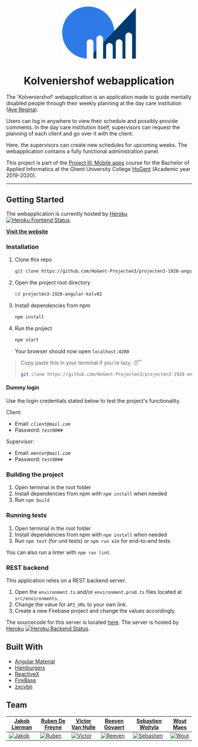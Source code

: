 <p align="center"><img src="./src/assets/img/logo.svg" width="200px"/></p>

<h1 align="center">Kolveniershof webapplication</h1>

The 'Kolveniershof' webapplication is an application made to guide mentally disabled people through their weekly planning at the day care institution ([Ave Regina](https://www.averegina.be/vz---dagondersteuning.html)).

Users can log in anywhere to view their schedule and possibly provide comments.
In the day care institution itself, supervisors can request the planning of each client and go over it with the client.

Here, the supervisors can create new schedules for upcoming weeks. The webapplication contains a fully functional administration panel.

This project is part of the [Project III: Mobile apps](https://bamaflexweb.hogent.be/BMFUIDetailxOLOD.aspx?a=110488&b=1&c=1) course for the Bachelor of Applied Informatics at the Ghent University College [HoGent](https://www.hogent.be/en/) (Academic year 2019-2020).

<!-- TODO - Add screenshots
## Screenshots

<p align="center">
    <img src="./screenshots/.jpg?raw=true" width="256px">
    <img src="./screenshots/.jpg?raw=true" width="256px">
    <img src="./screenshots/.jpg?raw=true" width="256px">
    <img src="./screenshots/.jpg?raw=true" width="256px">
    <img src="./screenshots/.jpg?raw=true" width="256px">
    <img src="./screenshots/.jpg?raw=true" width="256px">
    <img src="./screenshots/.jpg?raw=true" width="256px">
    <img src="./screenshots/speed_camera_new.jpg?raw=true" width="256px">
    <img src="./screenshots/police_check_new.jpg?raw=true" width="256px">
</p>
-->

---

## Getting Started

The webapplication is currently hosted by [Heroku](https://www.heroku.com/) [![Heroku Frontend Status](http://heroku-shields.herokuapp.com/kolv02-frontend)](https://kolv02-frontend.herokuapp.com).

[**Visit the website**](https://kolv02-frontend.herokuapp.com/)

### Installation

1. Clone this repo

   ```bash
   git clone https://github.com/HoGent-Projecten3/projecten3-1920-angular-kolv02
   ```

2. Open the project root directory

   ```bash
   cd projecten3-1920-angular-kolv02
   ```

3. Install dependencies from npm

   ```bash
   npm install
   ```

4. Run the project

   ```bash
   npm start
   ```

   Your browser should now open `localhost:4200`

> Copy paste this in your terminal if you're lazy. 😴
>
> ```bash
> git clone https://github.com/HoGent-Projecten3/projecten3-1920-angular-kolv02 && cd projecten3-1920-angular-kolv02 && npm i && npm start
> ```

#### Dummy login

Use the login credentials stated below to test the project's functionality.

Client:

- Email: *`client@mail.com`*
- Password: *`test00##`*

Supervisor:

- Email: *`mentor@mail.com`*
- Password: *`test00##`*

### Building the project

1. Open terminal in the root folder
2. Install dependencies from npm with `npm install` when needed
3. Run `npm build`

### Running tests

1. Open terminal in the root folder
2. Install dependencies from npm with `npm install` when needed
3. Run `npm test` (for unit tests) or `npm run e2e` for end-to-end tests

You can also run a linter with `npm run lint`.

### REST backend

This application relies on a REST backend server.

1. Open the `environment.ts` and/or `environment.prod.ts` files located at `src/environments`.
2. Change the value for `API_URL` to your own link.
3. Create a new Firebase project and change the values accordingly.

The sourcecode for this server is located [here](https://github.com/HoGent-Projecten3/projecten3-1920-backend-kolv02). The server is hosted by [Heroku](https://www.heroku.com/) [![Heroku Backend Status](http://heroku-shields.herokuapp.com/kolv02-backend)](https://kolv02-backend.herokuapp.com).

## Built With

- [Angular Material](https://material.angular.io/)
- [Hamburgers](https://jonsuh.com/hamburgers/)
- [ReactiveX](http://reactivex.io/)
- [FireBase](https://firebase.google.com/)
- [zxcvbn](https://github.com/dropbox/zxcvbn)

## Team

| <a href="https://github.com/JakobLierman" target="_blank">**Jakob Lierman**</a> | <a href="https://github.com/RubenDeFreyne" target="_blank">**Ruben De Freyne**</a>  | <a href="https://github.com/VictorOwnt" target="_blank">**Victor Van Hulle**</a> | <a href="https://github.com/reeveng" target="_blank">**Reeven Govaert**</a> | <a href="https://github.com/SWeB06" target="_blank">**Sebastien Wojtyla**</a> |<a href="https://github.com/WoutMaes" target="_blank">**Wout Maes**</a> |
| --- | --- | --- | --- | --- | --- |
| [![Jakob](https://avatars2.githubusercontent.com/u/25779630?s=200)](https://github.com/JakobLierman) | [![Ruben](https://avatars2.githubusercontent.com/u/25815999?s=200)](https://github.com/RubenDeFreyne) | [![Victor](https://avatars2.githubusercontent.com/u/17174095?s=200)](https://github.com/VictorOwnt) | [![Reeven](https://avatars3.githubusercontent.com/u/36441093?s=200)](https://github.com/reeveng)| [![Sebastien](https://avatars2.githubusercontent.com/u/36441058?s=200)](https://github.com/SWeB06) | [![Wout](https://avatars0.githubusercontent.com/u/36442271?s=200)](https://github.com/WoutMaes)
